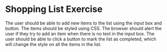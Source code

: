 # Shopping List Exercise

The user should be able to add new items to the list using the input box and button.
The items should be styled using CSS.
The browser should alert the user if they try to add an item when there is no text in the input box.
The user should be able to click a button to mark the list as completed, which will change the style on all the items in the list.

